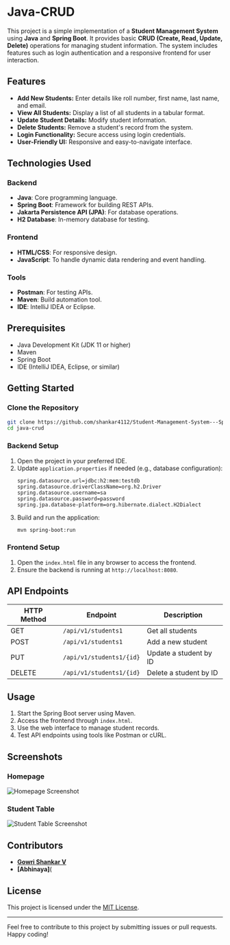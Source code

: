 # Java-CRUD

This project is a simple implementation of a **Student Management System** using **Java** and **Spring Boot**. It provides basic **CRUD (Create, Read, Update, Delete)** operations for managing student information. The system includes features such as login authentication and a responsive frontend for user interaction.

## Features

- **Add New Students:** Enter details like roll number, first name, last name, and email.
- **View All Students:** Display a list of all students in a tabular format.
- **Update Student Details:** Modify student information.
- **Delete Students:** Remove a student's record from the system.
- **Login Functionality:** Secure access using login credentials.
- **User-Friendly UI:** Responsive and easy-to-navigate interface.

## Technologies Used

### Backend
- **Java**: Core programming language.
- **Spring Boot**: Framework for building REST APIs.
- **Jakarta Persistence API (JPA)**: For database operations.
- **H2 Database**: In-memory database for testing.

### Frontend
- **HTML/CSS**: For responsive design.
- **JavaScript**: To handle dynamic data rendering and event handling.

### Tools
- **Postman**: For testing APIs.
- **Maven**: Build automation tool.
- **IDE**: IntelliJ IDEA or Eclipse.

## Prerequisites

- Java Development Kit (JDK 11 or higher)
- Maven
- Spring Boot
- IDE (IntelliJ IDEA, Eclipse, or similar)

## Getting Started

### Clone the Repository
```bash
git clone https://github.com/shankar4112/Student-Management-System---Spring-Boot-Frontend-Integration.git
cd java-crud
```

### Backend Setup
1. Open the project in your preferred IDE.
2. Update `application.properties` if needed (e.g., database configuration):
   ```properties
   spring.datasource.url=jdbc:h2:mem:testdb
   spring.datasource.driverClassName=org.h2.Driver
   spring.datasource.username=sa
   spring.datasource.password=password
   spring.jpa.database-platform=org.hibernate.dialect.H2Dialect
   ```
3. Build and run the application:
   ```bash
   mvn spring-boot:run
   ```

### Frontend Setup
1. Open the `index.html` file in any browser to access the frontend.
2. Ensure the backend is running at `http://localhost:8080`.

## API Endpoints

| HTTP Method | Endpoint                 | Description              |
|-------------|--------------------------|--------------------------|
| GET         | `/api/v1/students1`      | Get all students         |
| POST        | `/api/v1/students1`      | Add a new student        |
| PUT         | `/api/v1/students1/{id}` | Update a student by ID   |
| DELETE      | `/api/v1/students1/{id}` | Delete a student by ID   |

## Usage

1. Start the Spring Boot server using Maven.
2. Access the frontend through `index.html`.
3. Use the web interface to manage student records.
4. Test API endpoints using tools like Postman or cURL.

## Screenshots

### Homepage
![Homepage Screenshot](https://via.placeholder.com/800x400.png?text=Homepage)

### Student Table
![Student Table Screenshot](https://via.placeholder.com/800x400.png?text=Student+Table)

## Contributors

- **[Gowri Shankar V](https://github.com/shankar4112/)**
- **[Abhinaya]**(

## License

This project is licensed under the [MIT License](LICENSE).

---

Feel free to contribute to this project by submitting issues or pull requests. Happy coding!
